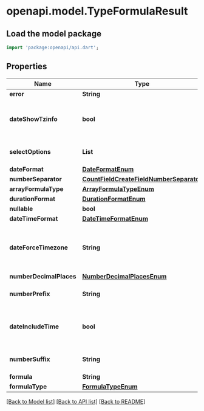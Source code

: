 # openapi.model.TypeFormulaResult

## Load the model package
```dart
import 'package:openapi/api.dart';
```

## Properties
Name | Type | Description | Notes
------------ | ------------- | ------------- | -------------
**error** | **String** |  | [optional] 
**dateShowTzinfo** | **bool** | Indicates if the time zone should be shown. | [optional] 
**selectOptions** | **List<int>** |  | [default to const []]
**dateFormat** | [**DateFormatEnum**](DateFormatEnum.md) |  | [optional] 
**numberSeparator** | [**CountFieldCreateFieldNumberSeparator**](CountFieldCreateFieldNumberSeparator.md) |  | [optional] 
**arrayFormulaType** | [**ArrayFormulaTypeEnum**](ArrayFormulaTypeEnum.md) |  | [optional] 
**durationFormat** | [**DurationFormatEnum**](DurationFormatEnum.md) |  | [optional] 
**nullable** | **bool** |  | 
**dateTimeFormat** | [**DateTimeFormatEnum**](DateTimeFormatEnum.md) |  | [optional] 
**dateForceTimezone** | **String** | Force a timezone for the field overriding user profile settings. | [optional] 
**numberDecimalPlaces** | [**NumberDecimalPlacesEnum**](NumberDecimalPlacesEnum.md) |  | [optional] 
**numberPrefix** | **String** | The prefix to use for the field. | [optional] 
**dateIncludeTime** | **bool** | Indicates if the field also includes a time. | [optional] 
**numberSuffix** | **String** | The suffix to use for the field. | [optional] 
**formula** | **String** |  | 
**formulaType** | [**FormulaTypeEnum**](FormulaTypeEnum.md) |  | [optional] 

[[Back to Model list]](../README.md#documentation-for-models) [[Back to API list]](../README.md#documentation-for-api-endpoints) [[Back to README]](../README.md)


